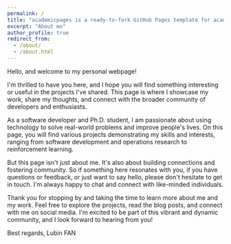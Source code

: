 ```yaml
---
permalink: /
title: "academicpages is a ready-to-fork GitHub Pages template for academic personal websites"
excerpt: "About me"
author_profile: true
redirect_from: 
  - /about/
  - /about.html
---
```


Hello, and welcome to my personal webpage!

I'm thrilled to have you here, and I hope you will find something interesting or useful in the projects I've shared. This page is where I showcase my work, share my thoughts, and connect with the broader community of developers and enthusiasts.

As a software developer and Ph.D. student, I am passionate about using technology to solve real-world problems and improve people's lives. On this page, you will find various projects demonstrating my skills and interests, ranging from software development and operations research to reinforcement learning.

But this page isn't just about me. It's also about building connections and fostering community. So if something here resonates with you, if you have questions or feedback, or just want to say hello, please don't hesitate to get in touch. I'm always happy to chat and connect with like-minded individuals.

Thank you for stopping by and taking the time to learn more about me and my work. Feel free to explore the projects, read the blog posts, and connect with me on social media. I'm excited to be part of this vibrant and dynamic community, and I look forward to hearing from you!

Best regards,
Lubin FAN
